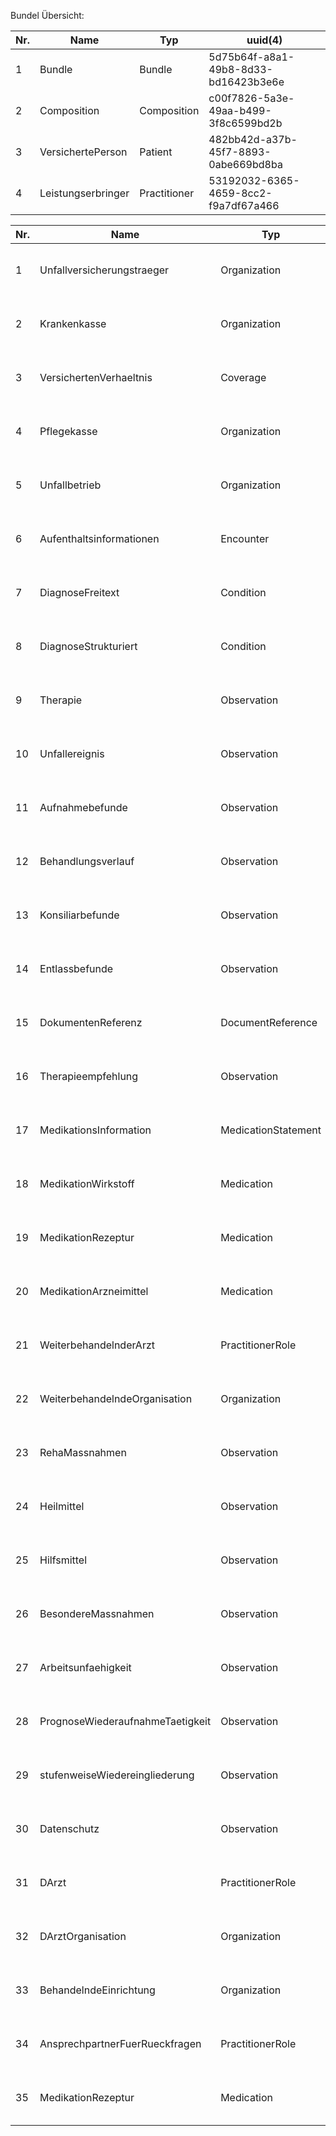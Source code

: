 Bundel Übersicht:



| Nr.  | Name               | Typ          | uuid(4)                              |
| ---- | ------------------ | ------------ | ------------------------------------ |
| 1    | Bundle             | Bundle       | 5d75b64f-a8a1-49b8-8d33-bd16423b3e6e |
| 2    | Composition        | Composition  | c00f7826-5a3e-49aa-b499-3f8c6599bd2b |
| 3    | VersichertePerson  | Patient      | 482bb42d-a37b-45f7-8893-0abe669bd8ba |
| 4    | Leistungserbringer | Practitioner | 53192032-6365-4659-8cc2-f9a7df67a466 |



| Nr.  | Name                             | Typ                 | uuid(4)                               |
| ---- | -------------------------------- | ------------------- | ------------------------------------- |
| 1    | Unfallversicherungstraeger       | Organization        | 180f219f-97a8-486d-99d9-ed631fe4fc60  |
| 2    | Krankenkasse                     | Organization        | 446a540f-7d08-4926-98fe-2abd3094aa92  |
| 3    | VersichertenVerhaeltnis          | Coverage            | 75c6d854-876e-4b9d-8ea9-327a46c9c50f  |
| 4    | Pflegekasse                      | Organization        | bf64ac16-926b-4082-968a-f7c088364b83  |
| 5    | Unfallbetrieb                    | Organization        | bef1dc10-a361-4eba-8fcc-073f771df44b  |
| 6    | Aufenthaltsinformationen         | Encounter           | a33633b7-ab47-4341-b4e9-c856bb5e5878  |
| 7    | DiagnoseFreitext                 | Condition           | 84507618-4ff5-46d9-9e61-8ab15c9ce2a4  |
| 8    | DiagnoseStrukturiert             | Condition           | 9acff578-cca8-4f9c-9f58-49e5cb91bbab  |
| 9    | Therapie                         | Observation         | 2288ca98-76e8-4daf-bfb3-dd36c0efbb39  |
| 10   | Unfallereignis                   | Observation         | 08b39f82-9dbf-4315-92f5-5f0011d37a5c  |
| 11   | Aufnahmebefunde                  | Observation         | d39c416d-e1a1-43fd-afef-2763fd66473e  |
| 12   | Behandlungsverlauf               | Observation         | 0c6d28f5-2b67-4308-9d90-6a53ecd9ce7e  |
| 13   | Konsiliarbefunde                 | Observation         | 0a25be9c-af37-410b-bd43-6c7d3e1f1681  |
| 14   | Entlassbefunde                   | Observation         | 4f518fd0-15dd-471a-ab4e-fe5ab3fe979e  |
| 15   | DokumentenReferenz               | DocumentReference   | c7b24835-f7b8-4480-a0fe-c0653d6c4050  |
| 16   | Therapieempfehlung               | Observation         | f2e30a2a-9070-43aa-9bf2-307ad290eb95  |
| 17   | MedikationsInformation           | MedicationStatement | cf72d600-1c4d-44bf-a8b3-ec100f1a4947  |
| 18   | MedikationWirkstoff              | Medication          | 8947dca1-69fd-4184-a55f-8f7f32b0a914  |
| 19   | MedikationRezeptur               | Medication          | 347b8239-6420-4b3a-a873-6b62e1fa1b0f  |
| 20   | MedikationArzneimittel           | Medication          | 4b28cbef-80e7-4838-b15b-b2d9dfc4461b  |
| 21   | WeiterbehandelnderArzt           | PractitionerRole    | ebd25191-272a-4a2f-9b52-8733963b32b8  |
| 22   | WeiterbehandelndeOrganisation    | Organization        | c9643334-ed27-4327-9eff-baff968982a0  |
| 23   | RehaMassnahmen                   | Observation         | 0f9b10f1-b311-49e8-b395-608303bdaa2d  |
| 24   | Heilmittel                       | Observation         | 8d018e14-21b7-4982-b26f-d3b4812f7a1f  |
| 25   | Hilfsmittel                      | Observation         | b77a0cc9-62ff-47c5-96b5-a964f313490dl |
| 26   | BesondereMassnahmen              | Observation         | 3aecc20f-00e2-4d82-ae7b-a703118c9969  |
| 27   | Arbeitsunfaehigkeit              | Observation         | bbc56617-923d-4076-8bad-43cd861031c7  |
| 28   | PrognoseWiederaufnahmeTaetigkeit | Observation         | f8412800-04b9-446b-b83d-2d772af8099b  |
| 29   | stufenweiseWiedereingliederung   | Observation         | e04aaff2-34c7-4dfa-80cf-b3c5d5a03058  |
| 30   | Datenschutz                      | Observation         | dc5b40d7-1c69-401a-a649-145c79c4b571  |
| 31   | DArzt                            | PractitionerRole    | 93ad5198-d79b-4436-9e1e-aaa69acb2d08  |
| 32   | DArztOrganisation                | Organization        | cdc0ceec-dc27-44e5-a7c7-567a754dc912  |
| 33   | BehandelndeEinrichtung           | Organization        | f952b0d1-bb04-402d-b0e6-cef800858f98  |
| 34   | AnsprechpartnerFuerRueckfragen   | PractitionerRole    | 3011936a-df87-4144-a35a-bbaae96bb2cc  |
| 35   | MedikationRezeptur               | Medication          | c5b2376e-c4e3-46f6-9405-76e1c76b2262  |

